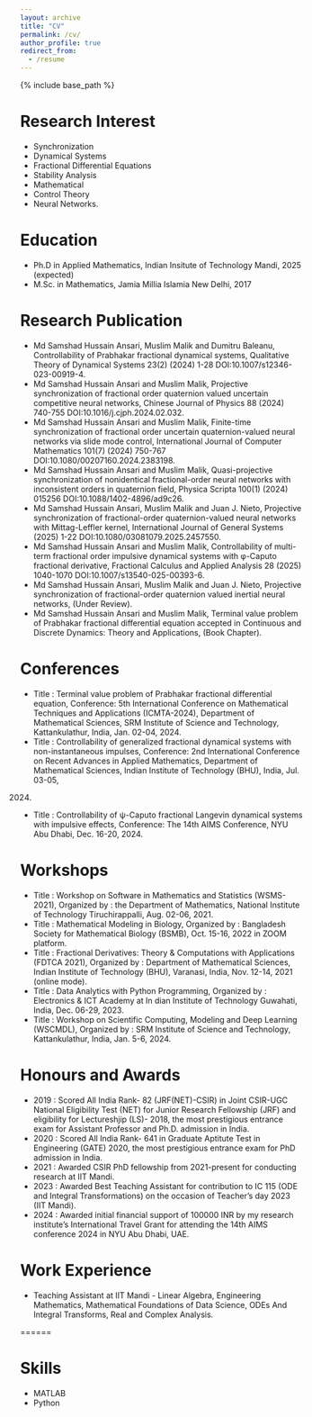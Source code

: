 ```yaml
---
layout: archive
title: "CV"
permalink: /cv/
author_profile: true
redirect_from:
  - /resume
---
```


{% include base_path %}

Research Interest
======
* Synchronization
* Dynamical Systems
* Fractional Differential Equations
* Stability Analysis
* Mathematical
* Control Theory
* Neural Networks.

Education
======
* Ph.D in Applied Mathematics, Indian Insitute of Technology Mandi, 2025 (expected)
* M.Sc. in Mathematics, Jamia Millia Islamia New Delhi, 2017

Research Publication
======
* Md Samshad Hussain Ansari, Muslim Malik and Dumitru Baleanu, Controllability of Prabhakar fractional dynamical systems, Qualitative Theory of Dynamical Systems 23(2)
 (2024) 1-28 DOI:10.1007/s12346-023-00919-4.
* Md Samshad Hussain Ansari and Muslim Malik, Projective synchronization of fractional
 order quaternion valued uncertain competitive neural networks, Chinese Journal of Physics
 88 (2024) 740-755 DOI:10.1016/j.cjph.2024.02.032.
* Md Samshad Hussain Ansari and Muslim Malik, Finite-time synchronization of fractional
 order uncertain quaternion-valued neural networks via slide mode control, International Journal
 of Computer Mathematics 101(7) (2024) 750-767 DOI:10.1080/00207160.2024.2383198.
* Md Samshad Hussain Ansari and Muslim Malik, Quasi-projective synchronization of
 nonidentical fractional-order neural networks with inconsistent orders in quaternion field,
 Physica Scripta 100(1) (2024) 015256 DOI:10.1088/1402-4896/ad9c26.
* Md Samshad Hussain Ansari, Muslim Malik and Juan J. Nieto, Projective synchronization
 of fractional-order quaternion-valued neural networks with Mittag-Leffler kernel, International
 Journal of General Systems (2025) 1-22 DOI:10.1080/03081079.2025.2457550.
* Md Samshad Hussain Ansari and Muslim Malik, Controllability of multi-term fractional
 order impulsive dynamical systems with φ-Caputo fractional derivative, Fractional Calculus
 and Applied Analysis 28 (2025) 1040-1070 DOI:10.1007/s13540-025-00393-6.
* Md Samshad Hussain Ansari, Muslim Malik and Juan J. Nieto, Projective synchronization
 of fractional-order quaternion valued inertial neural networks, (Under Review).
* Md Samshad Hussain Ansari and Muslim Malik, Terminal value problem of Prabhakar
 fractional differential equation accepted in Continuous and Discrete Dynamics: Theory and
 Applications, (Book Chapter).

Conferences
======
* Title : Terminal value problem of Prabhakar fractional differential equation,
 Conference: 5th International Conference on Mathematical Techniques and Applications
 (ICMTA-2024), Department of Mathematical Sciences, SRM Institute of Science and Technology, Kattankulathur, India, Jan. 02-04, 2024.
 * Title : Controllability of generalized fractional dynamical systems with non-instantaneous
 impulses, Conference: 2nd International Conference on Recent Advances in Applied Mathematics, Department of Mathematical Sciences, Indian Institute of Technology (BHU), India, Jul. 03-05,
 2024.
* Title : Controllability of ψ-Caputo fractional Langevin dynamical systems with impulsive
 effects, Conference: The 14th AIMS Conference, NYU Abu Dhabi, Dec. 16-20, 2024.

Workshops
======
* Title : Workshop on Software in Mathematics and Statistics (WSMS-2021), Organized by : the Department of Mathematics, National Institute of Technology Tiruchirappalli, Aug. 02-06, 2021.
* Title : Mathematical Modeling in Biology, Organized by : Bangladesh Society for Mathematical Biology (BSMB), Oct. 15-16, 2022 in ZOOM platform.
* Title : Fractional Derivatives: Theory & Computations with Applications (FDTCA 2021), Organized by : Department of Mathematical Sciences, Indian Institute of Technology (BHU), Varanasi, India, Nov. 12-14, 2021 (online mode).
* Title : Data Analytics with Python Programming, Organized by : Electronics & ICT Academy at In dian Institute of Technology Guwahati, India, Dec. 06-29, 2023.
* Title : Workshop on Scientific Computing, Modeling and Deep Learning (WSCMDL), Organized by : SRM Institute of Science and Technology, Kattankulathur, India, Jan. 5-6, 2024.


Honours and Awards
======
* 2019 : Scored All India Rank- 82 (JRF(NET)-CSIR) in Joint CSIR-UGC National Eligibility Test (NET) for Junior Research Fellowship (JRF) and eligibility for Lectureshjip (LS)- 2018, the most prestigious entrance exam for Assistant Professor and Ph.D. admission in India.
* 2020 : Scored All India Rank- 641 in Graduate Aptitute Test in Engineering (GATE) 2020, the most prestigious entrance exam for PhD admission in India.
* 2021 : Awarded CSIR PhD fellowship from 2021-present for conducting research at IIT Mandi.
* 2023 : Awarded Best Teaching Assistant for contribution to IC 115 (ODE and Integral Transformations) on the occasion of Teacher’s day 2023 (IIT Mandi).
* 2024 : Awarded initial financial support of 100000 INR by my research institute’s International Travel Grant for attending the 14th AIMS conference 2024 in NYU Abu Dhabi, UAE.

Work Experience
======
* Teaching Assistant at IIT Mandi - Linear Algebra, Engineering Mathematics, Mathematical Foundations of Data Science, ODEs And Integral Transforms, Real and Complex Analysis.


======


Skills
======
* MATLAB
* Python

